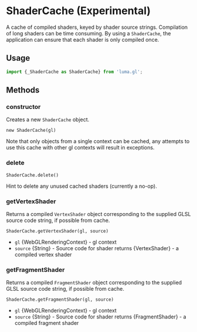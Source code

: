 # ShaderCache (Experimental)

A cache of compiled shaders, keyed by shader source strings. Compilation of long shaders can be time consuming. By using a `ShaderCache`, the application can ensure that each shader is only compiled once.


## Usage

```js
import {_ShaderCache as ShaderCache} from 'luma.gl';
```


## Methods

### constructor

Creates a new `ShaderCache` object.

`new ShaderCache(gl)`

Note that only objects from a single context can be cached, any attempts to use this cache with other gl contexts will result in exceptions.


### delete

`ShaderCache.delete()`

Hint to delete any unused cached shaders (currently a no-op).


### getVertexShader

Returns a compiled `VertexShader` object corresponding to the supplied GLSL source code string, if possible from cache.

`ShaderCache.getVertexShader(gl, source)`


* `gl` {WebGLRenderingContext} - gl context
* `source` {String} - Source code for shader
returns {VertexShader} - a compiled vertex shader


### getFragmentShader

Returns a compiled `FragmentShader` object corresponding to the supplied GLSL source code string, if possible from cache.

`ShaderCache.getFragmentShader(gl, source)`

* `gl` {WebGLRenderingContext} - gl context
* `source` {String} - Source code for shader
returns {FragmentShader} - a compiled fragment shader

